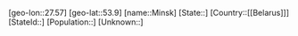 ﻿---
location: [53.9,27.57]
type: City
tags:
- geo/City


SpocWebEntityId: 32498
isDeleted: false
confidential: public

---
[geo-lon::27.57]
[geo-lat::53.9]
[name::Minsk]
[State::]
[Country::[[Belarus]]]
[StateId::]
[Population::]
[Unknown::]

